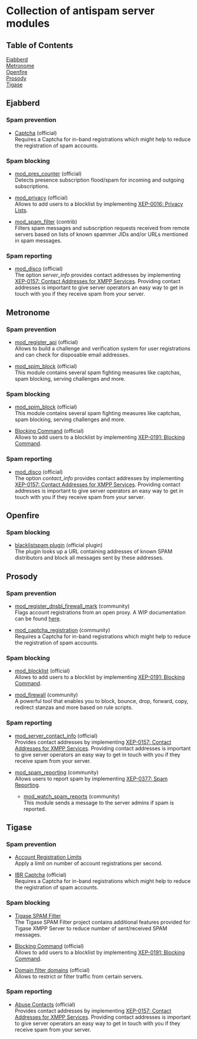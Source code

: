 # Collection of antispam server modules

## Table of Contents

[Ejabberd](#ejabberd)    
[Metronome](#metronome)    
[Openfire](#openfire)    
[Prosody](#prosody)    
[Tigase](#tigase)    

## Ejabberd

### Spam prevention

* [Captcha](https://docs.ejabberd.im/admin/configuration/basic/#captcha) (official)    
Requires a Captcha for in-band registrations which might help to reduce the registration of spam accounts.

### Spam blocking

<!--
* [mod_block_strangers](https://docs.ejabberd.im/admin/configuration/modules/#mod-block-strangers) (official)    
Blocks incoming messages from unknown contacts. Not the recommended way to block spam as it also degrades the 
UX of getting in touch with people using XMPP. Actually many even consider it to do more harm to XMPP than
it's affect on fighting spam is worth.
-->

* [mod_pres_counter](https://docs.ejabberd.im/admin/configuration/modules/#mod-pres-counter) (official)   
Detects presence subscription flood/spam for incoming and outgoing subscriptions.

* [mod_privacy](https://docs.ejabberd.im/admin/configuration/modules/#mod-privacy) (official)        
Allows to add users to a blocklist by implementing [XEP-0016: Privacy Lists](https://xmpp.org/extensions/xep-0016.html).

* [mod_spam_filter](https://github.com/processone/ejabberd-contrib/tree/master/mod_spam_filter) (contrib)    
Filters spam messages and subscription requests received from remote servers based on lists of known spammer
JIDs and/or URLs mentioned in spam messages.

### Spam reporting

* [mod_disco](https://docs.ejabberd.im/admin/configuration/modules/#mod-disco) (official)    
The option *server_info* provides contact addresses by implementing [XEP-0157: Contact Addresses for XMPP Services](https://xmpp.org/extensions/xep-0157.html).
Providing contact addresses is important to give server operators an easy way to get in touch with you
if they receive spam from your server.

## Metronome

### Spam prevention

* [mod_register_api](https://metronome.im/documentation/configuration) (official)    
Allows to build a challenge and verification system for user registrations and can check for disposable
email addresses.

* [mod_spim_block](https://metronome.im/documentation/configuration) (official)    
This module contains several spam fighting measures like captchas, spam blocking, serving challenges and
more.

### Spam blocking

* [mod_spim_block](https://metronome.im/documentation/configuration) (official)    
This module contains several spam fighting measures like captchas, spam blocking, serving challenges and
more.

* [Blocking Command](https://metronome.im/supported-xeps-list) (official)        
Allows to add users to a blocklist by implementing [XEP-0191: Blocking Command](https://xmpp.org/extensions/xep-0191.html).

### Spam reporting

* [mod_disco](https://metronome.im/documentation/configuration) (official)    
The option *contact_info* provides contact addresses by implementing [XEP-0157: Contact Addresses for XMPP Services](https://xmpp.org/extensions/xep-0157.html).
Providing contact addresses is important to give server operators an easy way to get in touch with you
if they receive spam from your server.

## Openfire

### Spam blocking

* [blacklistspam plugin](https://www.igniterealtime.org/projects/openfire/plugin-archive.jsp?plugin=blacklistspam) (official plugin)    
The plugin looks up a URL containing addresses of known SPAM distributors and block all messages sent by
these addresses.

## Prosody

### Spam prevention

* [mod_register_dnsbl_firewall_mark](https://modules.prosody.im/mod_register_dnsbl_firewall_mark.html) (community)    
Flags account registrations from an open proxy. A WIP documentation can be found [here](https://github.com/JabberSPAM/resources/blob/master/prosody/restrict-proxy-registrations.md).

* [mod_captcha_registration](https://modules.prosody.im/mod_captcha_registration.html) (community)    
Requires a Captcha for in-band registrations which might help to reduce the registration of spam accounts.

### Spam blocking

<!--
* [mod_block_strangers](https://modules.prosody.im/mod_block_strangers.html) (community)    
Blocks incoming messages from unknown contacts. Not the recommended way to block spam as it also degrades the 
UX of getting in touch with people using XMPP. Actually many even consider it to do more harm to XMPP than 
it's affect on fighting spam is worth.
-->

* [mod_blocklist](https://prosody.im/doc/modules/mod_blocklist) (official)        
Allows to add users to a blocklist by implementing [XEP-0191: Blocking Command](https://xmpp.org/extensions/xep-0191.html).

* [mod_firewall](https://modules.prosody.im/mod_firewall.html) (community)    
A powerful tool that enables you to block, bounce, drop, forward, copy, redirect stanzas and more based
on rule scripts.

### Spam reporting

* [mod_server_contact_info](https://prosody.im/doc/modules/mod_server_contact_info) (official)    
Provides contact addresses by implementing [XEP-0157: Contact Addresses for XMPP Services](https://xmpp.org/extensions/xep-0157.html).
Providing contact addresses is important to give server operators an easy way to get in touch with you
if they receive spam from your server.

* [mod_spam_reporting](https://modules.prosody.im/mod_spam_reporting.html) (community)    
Allows users to report spam by implementing [XEP-0377: Spam Reporting](https://xmpp.org/extensions/xep-0377.html).
    * [mod_watch_spam_reports](https://modules.prosody.im/mod_watch_spam_reports.html) (community)    
    This module sends a message to the server admins if spam is reported.

## Tigase

### Spam prevention

* [Account Registration Limits](https://docs.tigase.net/tigase-server/8.0.0/Administration_Guide/html/#accountRegLimit)    
Apply a limit on number of account registrations per second.

* [IBR Captcha](https://docs.tigase.net/tigase-server/master-snapshot/Administration_Guide/html/#_captcha_system_now_available_for_in_band_registration) (official)    
Requires a Captcha for in-band registrations which might help to reduce the registration of spam accounts.

### Spam blocking

* [Tigase SPAM Filter](https://docs.tigase.net/tigase-server/8.0.0/Administration_Guide/html/#_tigase_spam_filter)    
The Tigase SPAM Filter project contains additional features provided for Tigase XMPP Server to reduce number of sent/received SPAM messages.

* [Blocking Command](https://docs.tigase.net/tigase-server/master-snapshot/Administration_Guide/html/#blockingCommand) (official)        
Allows to add users to a blocklist by implementing [XEP-0191: Blocking Command](https://xmpp.org/extensions/xep-0191.html).

* [Domain filter domains](https://docs.tigase.net/tigase-server/master-snapshot/Administration_Guide/html/#_add_new_item_vhost) (official)     
Allows to restrict or filter traffic from certain servers.

### Spam reporting

* [Abuse Contacts](https://docs.tigase.net/tigase-server/master-snapshot/Administration_Guide/html/#_abuse_contacts) (official)    
Provides contact addresses by implementing [XEP-0157: Contact Addresses for XMPP Services](https://xmpp.org/extensions/xep-0157.html).
Providing contact addresses is important to give server operators an easy way to get in touch with you
if they receive spam from your server.
